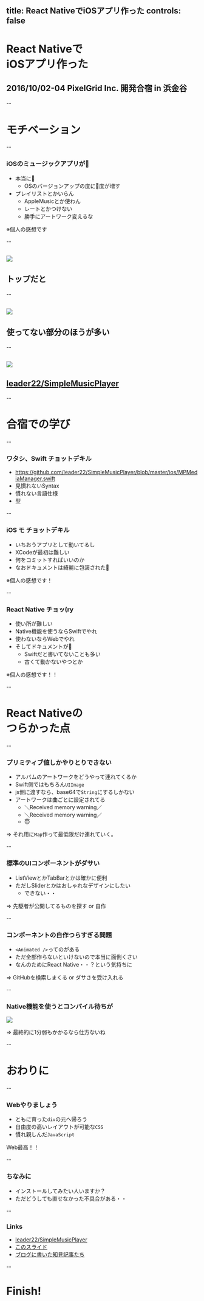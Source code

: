 title: React NativeでiOSアプリ作った
controls: false
--

# React Nativeで<br>iOSアプリ作った
## 2016/10/02-04 PixelGrid Inc. 開発合宿 in 浜金谷

--

# モチベーション

--

### iOSのミュージックアプリが💩

- 本当に💩
  - OSのバージョンアップの度に💩度が増す
- プレイリストとかいらん
  - AppleMusicとか使わん
  - レートとかつけない
  - 勝手にアートワーク変えるな

※個人の感想です

--

## ![](./img/ios-music.png)
## トップだと

--

## ![](./img/ios-music-no.png)
## 使ってない部分のほうが多い

--

## ![](./img/appicon.png)
## [leader22/SimpleMusicPlayer](https://github.com/leader22/SimpleMusicPlayer)

--

# 合宿での学び

--

### ワタシ、Swift チョットデキル

- https://github.com/leader22/SimpleMusicPlayer/blob/master/ios/MPMediaManager.swift
- 見慣れないSyntax
- 慣れない言語仕様
- 型

--

### iOS モ チョットデキル

- いちおうアプリとして動いてるし
- XCodeが最初は難しい
- 何をコミットすればいいのか
- なおドキュメントは綺麗に包装された💩

※個人の感想です！

--

### React Native チョッ(ry

- 使い所が難しい
- Native機能を使うならSwiftでやれ
- 使わないならWebでやれ
- そしてドキュメントが💩
  - Swiftだと書いてないことも多い
  - 古くて動かないやつとか

※個人の感想です！！

--

# React Nativeの<br>つらかった点

--

### プリミティブ値しかやりとりできない

- アルバムのアートワークをどうやって連れてくるか
- Swift側ではもちろん`UIImage`
- js側に渡すなら、base64で`String`にするしかない
- アートワークは曲ごとに設定されてる
  - ＼Received memory warning／
  - ＼Received memory warning／
  - 😇

=> それ用に`Map`作って最低限だけ連れていく。

--

### 標準のUIコンポーネントがダサい

- ListViewとかTabBarとかは確かに便利
- ただしSliderとかはおしゃれなデザインにしたい
  - できない・・

=> 先駆者が公開してるものを探す or 自作

--

### コンポーネントの自作つらすぎる問題

- `<Animated />`ってのがある
- ただ全部作らないといけないので本当に面倒くさい
- なんのためにReact Native・・？という気持ちに

=> GitHubを検索しまくる or ダサさを受け入れる

--

### Native機能を使うとコンパイル待ちが

![](./img/manga.png)

=> 最終的に1分弱もかかるなら仕方ないね

--

# おわりに

--

### Webやりましょう
- ともに育った`div`の元へ帰ろう
- 自由度の高いレイアウトが可能な`CSS`
- 慣れ親しんだ`JavaScript`

Web最高！！

--

### ちなみに
- インストールしてみたい人いますか？
- ただどうしても直せなかった不具合がある・・

--

### Links
- [leader22/SimpleMusicPlayer](https://github.com/leader22/SimpleMusicPlayer)
- [このスライド](http://leader22.github.io/slides/pxg_camp-2016b)
- [ブログに書いた知見記事たち](http://lealog.hateblo.jp/search?q=%22react+native%22)

--

# Finish!

<link rel="stylesheet" href="./style.css">
<script src="../_static/mobile-controls.js"></script>
